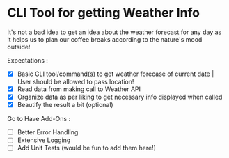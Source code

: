 # CLI Tool for getting Weather Info
It's not a bad idea to get an idea about the weather forecast for any day as it helps us to plan our coffee breaks according to the nature's mood outside!

Expectations :

- [x] Basic CLI tool/command(s) to get weather forecase of current date | User should be allowed to pass location!
- [x] Read data from making call to Weather API
- [x] Organize data as per liking to get necessary info displayed when called
- [x] Beautify the result a bit (optional)

Go to Have Add-Ons :

- [ ] Better Error Handling
- [ ] Extensive Logging
- [ ] Add Unit Tests (would be fun to add them here!)
